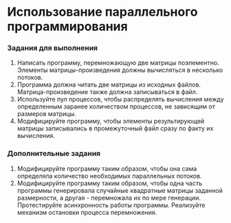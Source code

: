 # Использование параллельного программирования

### Задания для выполнения

1. Написать программу, перемножающую две матрицы поэлементно. Элементы матрицы-произведения должны вычисляться в несколько потоков.
2. Программа должна читать две матрицы из исходных файлов. Матрица-произведение также должна записываться в файл.
3. Используйте пул процессов, чтобы распределять вычисления между определенным заранее количеством процессов, не зависящим от размеров матрицы.
4. Модифицируйте программу, чтобы элементы результирующей матрицы записывались в промежуточный файл сразу по факту их вычисления.

### Дополнительные задания

1. Модифицируйте программу таким образом, чтобы она сама определяла количество необходимых параллельных потоков.
2. Модифицируйте программу таким образом, чтобы одна часть программы генерировала случайные квадратные матрицы заданной размерности, а другая - перемножала их по мере генерации. Протестируйте асинхронность работы программы. Реализуйте механизм остановки процесса перемножения.
